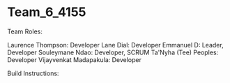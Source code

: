 # Team_6_4155



Team Roles:

Laurence Thompson: Developer
Lane Dial: Developer
Emmanuel D: Leader, Developer
Souleymane Ndao: Developer, SCRUM 
Ta'Nyha (Tee) Peoples: Developer
Vijayvenkat Madapakula: Developer

Build Instructions:
